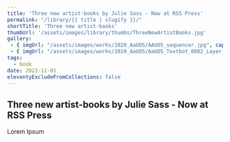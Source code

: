 ```yaml
---
title: 'Three new artist-books by Julie Sass - Now at RSS Press'
permalink: "/library/{{ title | slugify }}/"
shortTitle: 'Three new artist-books'
thumbUrl: '/assets/images/library/thumbs/ThreeNewArtistBooks.jpg'
gallery:
 - { imgUrl: "/assets/images/works/2020_AaUOS/AAUOS_sequencer.jpg", caption: "" }
 - { imgUrl: "/assets/images/works/2020_AaUOS/AaUOS_Textbot_0002_Layer-20.jpg", caption: "" }
tags:
  - book
date: 2022-12-01
eleventyExcludeFromCollections: false
---
```



<div class="Grid Grid--gutters Grid--full large-Grid--fit">
  <div class="Grid-cell">
    <div class='headerGroup'>
      <h2>Three new artist-books by Julie Sass - Now at RSS Press</h2>
      <p>Lorem Ipsum</p>
    </div>
  </div>
</div>